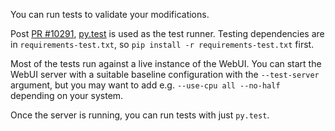 You can run tests to validate your modifications.

Post [PR #10291](https://github.com/AUTOMATIC1111/stable-diffusion-webui/pull/10291), [py.test](https://docs.pytest.org/en/7.3.x/) is used as the test runner. Testing dependencies are in `requirements-test.txt`, so `pip install -r requirements-test.txt` first.

Most of the tests run against a live instance of the WebUI. You can start the WebUI server with a suitable baseline configuration with the `--test-server` argument, but you may want to add e.g. `--use-cpu all --no-half` depending on your system.

Once the server is running, you can run tests with just `py.test`.
